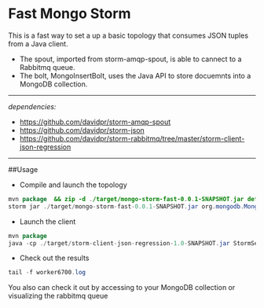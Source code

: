 # Fast Mongo Storm

This is a fast way to set a up a basic topology that consumes JSON tuples from a Java client.

   * The spout, imported from storm-amqp-spout, is able to cannect to a Rabbitmq queue.
   * The bolt, MongoInsertBolt, uses the Java API to store docuemnts into a MongoDB collection.

---
   *dependencies:*
   * https://github.com/davidpr/storm-amqp-spout
   * https://github.com/davidpr/storm-json
   * https://github.com/davidpr/storm-rabbitmq/tree/master/storm-client-json-regression
---
##Usage

   * Compile and launch the topology
```java
mvn package  && zip -d ./target/mongo-storm-fast-0.0.1-SNAPSHOT.jar defaults.yaml
storm jar ./target/mongo-storm-fast-0.0.1-SNAPSHOT.jar org.mongodb.MongoTopology test
```

   * Launch the client
 ```java
mvn package
java -cp ./target/storm-client-json-regression-1.0-SNAPSHOT.jar StormSenderJSON stormkey
 ```

   * Check out the results
```java
tail -f worker6700.log
 ```

 You also can check it out by accessing to your MongoDB collection or visualizing the rabbitmq queue



